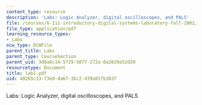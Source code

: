 ```yaml
---
content_type: resource
description: 'Labs: Logic Analyzer, digital oscilloscopes, and PALS'
file: /courses/6-111-introductory-digital-systems-laboratory-fall-2002/40265c33f3edda673bc2439a01fb383f_lab1.pdf
file_type: application/pdf
learning_resource_types:
- Labs
ocw_type: OCWFile
parent_title: Labs
parent_type: CourseSection
parent_uid: 3d8a8c14-5729-5077-272a-0a2639e52d20
resourcetype: Document
title: lab1.pdf
uid: 40265c33-f3ed-da67-3bc2-439a01fb383f
---
```

Labs: Logic Analyzer, digital oscilloscopes, and PALS

